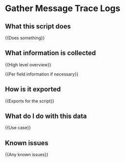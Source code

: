 # Gather Message Trace Logs

## What this script does

{{Does something}}

## What information is collected

{{High level overview}}

{{Per field information if necessary}}

## How is it exported

{{Exports for the script}}

## What do I do with this data

{{Use case}}

## Known issues
{{Any known issues}}